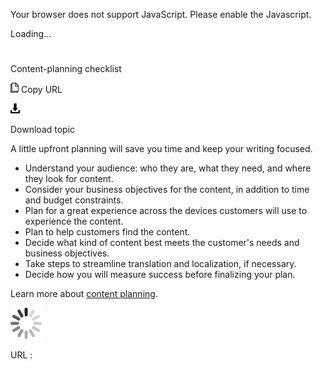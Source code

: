 Your browser does not support JavaScript. Please enable the Javascript.

Loading...

# 

Content-planning checklist

![Copy URL](media/content-planning-checklist/Copy.png)
Copy URL

![Download](media/content-planning-checklist/Download.png)

Download topic

A little upfront planning will save you time and keep your writing focused. 

  - Understand your audience: who they are, what they need, and where they look for content.
  - Consider your business objectives for the content, in addition to time and budget constraints.
  - Plan for a great experience across the devices customers will use to experience the content.
  - Plan to help customers find the content.
  - Decide what kind of content best meets the customer's needs and business objectives.
  - Take steps to streamline translation and localization, if necessary. 
  - Decide how you will measure success before finalizing your plan.

Learn more about [content planning](https://worldready.cloudapp.net/Styleguide/Read?id=2700&topicid=36376).

![In progress](media/content-planning-checklist/activity-large.gif)

URL :
